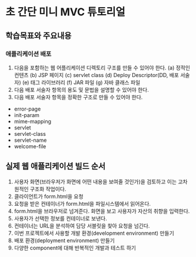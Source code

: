 # 초 간단 미니 MVC 튜토리얼
## 학습목표와 주요내용
### 애플리케이션 배포
1. 다음을 포함하는 웹 어플리케이션 디렉토리 구조를 만들 수 있어야 한다. (a) 정적인 컨텐츠 (b) JSP 페이지 (c) servlet class (d) Deploy Descriptor(DD, 배포 서술자) (e) 태그 라이브러리 (f) JAR 파일 (g) 자바 클래스 파일
2. 다음 배포 서술자 항목의 용도 및 문법을 설명할 수 있어야 한다.
3. 다음 배포 서술자 항목을 정확한 구조로 만들 수 있어야 한다.
  * error-page
  * init-param
  * mime-mapping
  * servlet
  * servlet-class
  * servlet-name
  * welcome-file

## 실제 웹 애플리케이션 빌드 순서
1. 사용자 화면(브라우저가 화면에 어떤 내용을 보여줄 것인가)을 검토하고 이는 고차원적인 구조화 작업이다.
  1. 클라이언트가 form.html을 요청
  2. 요청을 받은 컨테이너가 form.html을 파일시스템에서 읽어온다.
  3. form.html을 브라우저로 넘겨준다. 화면을 보고 사용자가 자산의 취향을 입력한다.
  4. 사용자가 선택한 정보를 컨테이너로 보낸다.
  5. 컨테이너는 URL을 분석하여 담당 서블릿을 찾아 요청을 넘긴다.
2. 이번 프로젝트에서 사용할 개발 환경(development environment) 만들기
3. 배포 환경(deployment environment) 만들기
4. 다양한 component에 대해 반복적인 개발과 테스트 하기
